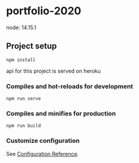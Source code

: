 # portfolio-2020
node: 14.15.1
## Project setup
```
npm install
```

api for this project is served on heroku

### Compiles and hot-reloads for development
```
npm run serve
```

### Compiles and minifies for production
```
npm run build
```

### Customize configuration
See [Configuration Reference](https://cli.vuejs.org/config/).
